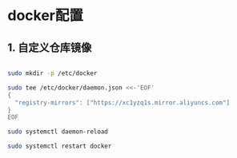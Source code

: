 # docker配置

## 1. 自定义仓库镜像

```bash

sudo mkdir -p /etc/docker

sudo tee /etc/docker/daemon.json <<-'EOF'
{
  "registry-mirrors": ["https://xc1yzq1s.mirror.aliyuncs.com"]
}
EOF

sudo systemctl daemon-reload

sudo systemctl restart docker
```